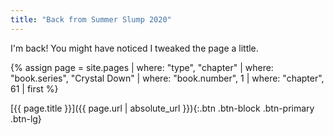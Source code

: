 ```yaml
---
title: "Back from Summer Slump 2020"
---
```

I'm back! You might have noticed I tweaked the page a little.

{% assign page = site.pages
  | where: "type", "chapter"
  | where: "book.series", "Crystal Down"
  | where: "book.number", 1
  | where: "chapter", 61
  | first %}

[{{ page.title }}]({{ page.url | absolute_url }}){:.btn .btn-block .btn-primary .btn-lg}
<!--more-->

